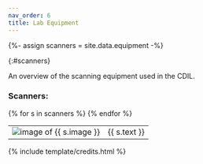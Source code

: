 ```yaml
---
nav_order: 6
title: Lab Equipment
---
```


{%- assign scanners = site.data.equipment -%}

{:#scanners}

An overview of the scanning equipment used in the CDIL. 

### Scanners:

<table class="table">
<tbody>
{% for s in scanners %}
<tr>
<td class="col-4"><img src="{{ s.image | prepend: '/images/' | relative_url }}" alt="image of {{ s.image }}" class="img-fluid"/></td>
<td class="col-8">{{ s.text }}</td>
</tr>
{% endfor %}
</tbody>
</table>

{% include template/credits.html %}